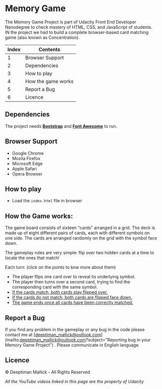 # Memory Game

The Memory Game Project is part of Udacity Front End Developer Nanodegree to check mastery of HTML, CSS, and JavaScript of students. IN the project we had to build a complete browser-based card matching game (also known as Concentration).

|Index |Contents          |
|------|------------------|
|1     |Browser Support   |
|2     |Dependencies      |
|3     |How to play       |
|4     |How the game works|
|5     |Report a Bug      |
|6     |Licence           |

## Dependencies

The project needs **[Bootstrap](https://getbootstrap.com/)** and **[Font Awesome](https://fontawesome.com/)** to run.

## Browser Support

* Google Chrome
* Mozila Firefox
* Microsoft Edge
* Apple Safari
* Opera Browser

## How to play

* Load the `index.html` file in browser

## How the Game works:

The game board consists of sixteen "cards" arranged in a grid. The deck is made up of eight different pairs of cards, each with different symbols on one side. The cards are arranged randomly on the grid with the symbol face down.

The gameplay rules are very simple: flip over two hidden cards at a time to locate the ones that match!



Each turn: (click on the points to knw more about them)
* The player flips one card over to reveal its underlying symbol.
* The player then turns over a second card, trying to find the corresponding card with the same symbol.
* [If the cards match, both cards stay flipped over.](https://youtu.be/nZY0-TJtsgM)
* [If the cards do not match, both cards are flipped face down.](https://youtu.be/P5OfFEpcq28)
* [The game ends once all cards have been correctly matched.](https://youtu.be/r5YOzWxcbng)

## Report a Bug

If you find any problem in the gameplay or any bug in the code please contact me at [deeptiman_mallick@outlook.com](mailto:deeptiman_mallick@outlook.com?subject="Reporting bug in your Memory Game Project") . Please communicate in English language.

## Licence

&copy; Deeptiman Mallick - All Rights Reserved

_All the YouTube videos linked in this page are the property of Udacity_
